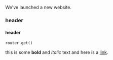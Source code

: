 We've launched a new website.

### header

#### header

```
router.get()
```

this is some **bold** and *italic* text and here is a [link](http://test/com).

